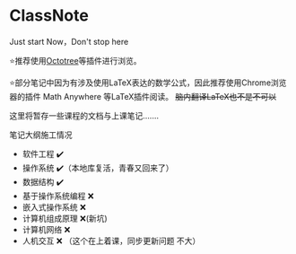 # ClassNote
Just start Now，Don't stop here

:star:推荐使用[Octotree](https://github.com/buunguyen/octotree)等插件进行浏览。
 
:star:部分笔记中因为有涉及使用LaTeX表达的数学公式，因此推荐使用Chrome浏览器的插件 Math Anywhere 等LaTeX插件阅读。  ~~脑内翻译LaTeX也不是不可以~~
 
这里将暂存一些课程的文档与上课笔记.......

笔记大纲施工情况

- 软件工程 :heavy_check_mark:
- 操作系统 :heavy_check_mark:（本地库复活，青春又回来了）
- 数据结构 :heavy_check_mark:
- 基于操作系统编程 :x:
- 嵌入式操作系统 :x:
- 计算机组成原理 :x:(新坑)
- 计算机网络 :x:
- 人机交互 :x: （这个在上着课，同步更新问题 不大）
